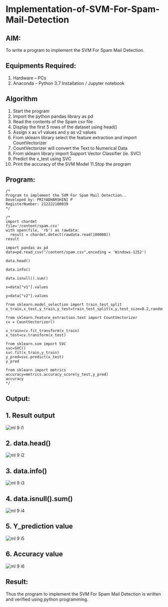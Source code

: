 # Implementation-of-SVM-For-Spam-Mail-Detection

## AIM:
To write a program to implement the SVM For Spam Mail Detection.

## Equipments Required:
1. Hardware – PCs
2. Anaconda – Python 3.7 Installation / Jupyter notebook

## Algorithm
1. Start the program
2. Import the python pandas library as pd
3. Read the contents of the Spam csv file
4. Display the first 5 rows of the dataset using head()
5. Assign x as v1 values and y as v2 values
6. From sklearn library select the feature extraction and import CountVectorizer
7. CountVectorizer will convert the Text to Numerical Data
8. From sklearn library import Support Vector Classifier (ie. SVC)
9. Predict the x_test using SVC
10. Print the accuracy of the SVM Model 11.Stop the program
## Program:
```
/*
Program to implement the SVM For Spam Mail Detection..
Developed by: PRIYADHARSHINI P
RegisterNumber: 212222100039
*/
```
```
/*
import chardet
file='/content/spam.csv'
with open(file, 'rb') as rawdata:
  result = chardet.detect(rawdata.read(100000))
result

import pandas as pd
data=pd.read_csv("/content/spam.csv",encoding = 'Windows-1252')

data.head()

data.info()

data.isnull().sum()

x=data["v1"].values

y=data["v2"].values

from sklearn.model_selection import train_test_split
x_train,x_test,y_train,y_test=train_test_split(x,y,test_size=0.2,random_state=0)

from sklearn.feature_extraction.text import CountVectorizer
cv = CountVectorizer()

x_train=cv.fit_transform(x_train)
x_test=cv.transform(x_test)

from sklearn.svm import SVC
svc=SVC()
svc.fit(x_train,y_train)
y_pred=svc.predict(x_test)
y_pred

from sklearn import metrics
accuracy=metrics.accuracy_score(y_test,y_pred)
accuracy
*/
```
## Output:

## 1. Result output
![ml 9 i1](https://github.com/Rama-Lekshmi/Implementation-of-SVM-For-Spam-Mail-Detection/assets/118541549/3eab037b-6809-422e-873d-f9ed78e8a1ad)
## 2. data.head()
![ml 9 i2](https://github.com/Rama-Lekshmi/Implementation-of-SVM-For-Spam-Mail-Detection/assets/118541549/bef21527-e9ef-4e71-bfa4-15658495faa7)
## 3. data.info()
![ml 9 i3](https://github.com/Rama-Lekshmi/Implementation-of-SVM-For-Spam-Mail-Detection/assets/118541549/ea4dfc15-dd68-4050-b0d9-c601412d8074)
## 4. data.isnull().sum()
![ml 9 i4](https://github.com/Rama-Lekshmi/Implementation-of-SVM-For-Spam-Mail-Detection/assets/118541549/ccbf5240-2004-4419-a299-71feccb702bb)
## 5. Y_prediction value
![ml 9 i5](https://github.com/Rama-Lekshmi/Implementation-of-SVM-For-Spam-Mail-Detection/assets/118541549/c4cb968d-d084-4389-9350-d6632f19b874)
## 6. Accuracy value
![ml 9 i6](https://github.com/Rama-Lekshmi/Implementation-of-SVM-For-Spam-Mail-Detection/assets/118541549/e8577b82-305d-43be-ac7b-5e830b680157)

## Result:
Thus the program to implement the SVM For Spam Mail Detection is written and verified using python programming.
